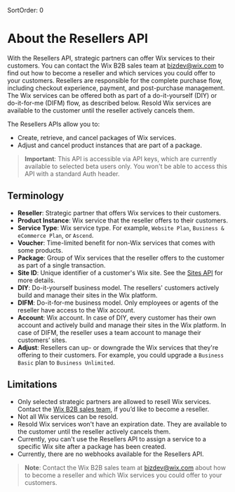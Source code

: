 SortOrder: 0
# About the Resellers API

With the Resellers API, strategic partners can offer Wix services to their 
customers. You can contact the Wix B2B sales team at bizdev@wix.com to find 
out how to become a reseller and which services you could offer to your 
customers. Resellers are responsible for the complete purchase flow, including 
checkout experience, payment, and post-purchase management. The Wix services 
can be offered both as part of a do-it-yourself (DIY) or do-it-for-me (DIFM) 
flow, as described below. Resold Wix services are available to the customer 
until the reseller actively cancels them.

 
The Resellers APIs allow you to:

+ Create, retrieve, and cancel packages of Wix services.
+ Adjust and cancel product instances that are part of a package.


> __Important__: This API is accessible via API keys, which are currently 
> available to selected beta users only. You won't be able to access this 
> API with a standard Auth header.  


## Terminology


+ __Reseller__: Strategic partner that offers Wix services to their customers.
+ __Product Instance__: Wix service that the reseller offers to their customers.
+ __Service Type__: Wix service type. For example, `Website Plan`, 
  `Business & eCommerce Plan`, or `Ascend`.
+ __Voucher__: Time-limited benefit for non-Wix services that comes with some 
  products.
+ __Package__: Group of Wix services that the reseller offers to the customer 
  as part of a single transaction. 
+ __Site ID__: Unique identifier of a customer's Wix site. See the 
  [Sites API](https://dev.wix.com/api/rest/account-level-apis/sites/query-sites) 
  for more details.
+ __DIY__: Do-it-yourself business model. The resellers' customers actively 
  build and manage their sites in the Wix platform.
+ __DIFM__: Do-it-for-me business model. Only employees or agents of the 
  reseller have access to the Wix account.
+ __Account__: Wix account. In case of DIY, every customer has their own 
  account and actively build and manage their sites in the Wix platform. In 
  case of DIFM, the reseller uses a team account to manage their customers’ 
  sites.
+ __Adjust__: Resellers can up- or downgrade the Wix services that they're 
  offering to their customers. For example, you could upgrade a 
  `Business Basic` plan to `Business Unlimited`.


## Limitations


+ Only selected strategic partners are allowed to resell Wix services. Contact 
  the [Wix B2B sales team](mailto:bizdev@wix.com), if you’d like to become a 
  reseller.
+ Not all Wix services can be resold.
+ Resold Wix services won't have an expiration date. They are available to the 
  customer until the reseller actively cancels them.
+ Currently, you can't use the Resellers API to assign a service to a specific 
  Wix site after a package has been created.
+ Currently, there are no webhooks available for the Resellers API.

> __Note__: Contact the Wix B2B sales team at bizdev@wix.com about how to 
  become a reseller and which Wix services you could offer to your customers.
